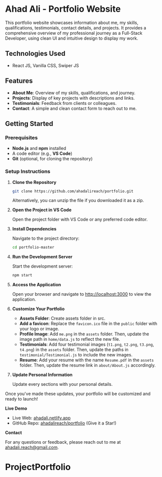 # Ahad Ali - Portfolio Website

This portfolio website showcases information about me, my skills, qualifications, testimonials, contact details, and projects. It provides a comprehensive overview of my professional journey as a Full-Stack Developer, using clean UI and intuitive design to display my work.

## Technologies Used

- React JS, Vanilla CSS, Swiper JS

## Features

- **About Me**: Overview of my skills, qualifications, and journey.
- **Projects**: Display of key projects with descriptions and links.
- **Testimonials**: Feedback from clients or colleagues.
- **Contact**: A simple and clean contact form to reach out to me.

## Getting Started

### Prerequisites

- **Node.js** and **npm** installed
- A code editor (e.g., **VS Code**)
- **Git** (optional, for cloning the repository)

### Setup Instructions

1. **Clone the Repository**

   ```bash
   git clone https://github.com/ahadalireach/portfolio.git
   ```

   Alternatively, you can unzip the file if you downloaded it as a zip.

2. **Open the Project in VS Code**

   Open the project folder with VS Code or any preferred code editor.

3. **Install Dependencies**

   Navigate to the project directory:

   ```bash
   cd portfolio-master
   ```

4. **Run the Development Server**

   Start the development server:

   ```bash
   npm start
   ```

5. **Access the Application**

   Open your browser and navigate to [http://localhost:3000](http://localhost:3000) to view the application.

6. **Customize Your Portfolio**

   - **Assets Folder**: Create assets folder in src.
   - **Add a favicon**: Replace the `favicon.ico` file in the `public` folder with your logo or image.
   - **Profile Image**: Add `me.png` in the `assets` folder. Then, update the image path in `home/data.js` to reflect the new file.
   - **Testimonials**: Add four testimonial images (`t1.png`, `t2.png`, `t3.png`, `t4.png`) in the `assets` folder. Then, update the paths in `testimonial/Testimonial.js` to include the new images.
   - **Resume**: Add your resume with the name `Resume.pdf` in the `assets` folder. Then, update the resume link in `about/About.js` accordingly.

7. **Update Personal Information**

   Update every sections with your personal details.

Once you've made these updates, your portfolio will be customized and ready to launch!

**Live Demo**

- Live Web: [ahadali.netlify.app](https://ahadali.netlify.app/)
- GitHub Repo: [ahadalireach/portfolio](https://github.com/ahadalireach/portfolio) (Give it a Star!)

**Contact**

For any questions or feedback, please reach out to me at [ahadali.reach@gmail.com](mailto:ahadali.reach@gmail.com).
# ProjectPortfolio
